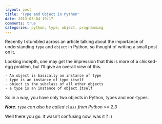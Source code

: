 ```yaml
---
layout: post
title: "Type and Object in Python"
date: 2013-03-04 19:17
comments: true
categories: python, type, object, programming
---
```


Recently I stumbled across an article talking about the importance of understanding ```type``` and ```object``` in Python, so thought of writing a small post on it.

Looking indepth, one may get the impression that this is more of a chicked-egg problem, but I'll give an overall view of this.

    - An object is basically an instance of type
    - type is an instance of type itself
    - object is the subclass of all other objects
    - a type is an instance of object itself

So in a way, you have only two objects in Python, types and non-types.

***Note**: ```type``` can also be called ```class``` from Python >= 2.3*

Well there you go. It wasn't confusing now, was it ? :)